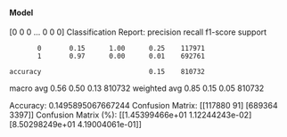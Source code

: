 #### Model
[0 0 0 ... 0 0 0]
Classification Report:
              precision    recall  f1-score   support

           0       0.15      1.00      0.25    117971
           1       0.97      0.00      0.01    692761

    accuracy                           0.15    810732
   macro avg       0.56      0.50      0.13    810732
weighted avg       0.85      0.15      0.05    810732

Accuracy: 0.1495895067667244
Confusion Matrix:
[[117880     91]
 [689364   3397]]
Confusion Matrix (%):
[[1.45399466e+01 1.12244243e-02]
 [8.50298249e+01 4.19004061e-01]]

